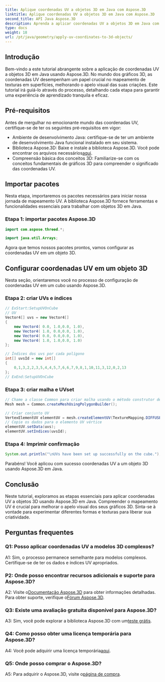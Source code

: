```yaml
---
title: Aplique coordenadas UV a objetos 3D em Java com Aspose.3D
linktitle: Aplique coordenadas UV a objetos 3D em Java com Aspose.3D
second_title: API Java Aspose.3D
description: Aprenda a aplicar coordenadas UV a objetos 3D em Java com Aspose.3D. Eleve seus gráficos com este guia passo a passo.
type: docs
weight: 18
url: /pt/java/geometry/apply-uv-coordinates-to-3d-objects/
---
```

## Introdução

Bem-vindo a este tutorial abrangente sobre a aplicação de coordenadas UV a objetos 3D em Java usando Aspose.3D. No mundo dos gráficos 3D, as coordenadas UV desempenham um papel crucial no mapeamento de texturas em superfícies, melhorando o apelo visual das suas criações. Este tutorial irá guiá-lo através do processo, detalhando cada etapa para garantir uma experiência de aprendizado tranquila e eficaz.

## Pré-requisitos

Antes de mergulhar no emocionante mundo das coordenadas UV, certifique-se de ter os seguintes pré-requisitos em vigor:

- Ambiente de desenvolvimento Java: certifique-se de ter um ambiente de desenvolvimento Java funcional instalado em seu sistema.
-  Biblioteca Aspose.3D: Baixe e instale a biblioteca Aspose.3D. Você pode encontrar os arquivos necessários[aqui](https://releases.aspose.com/3d/java/).
- Compreensão básica dos conceitos 3D: Familiarize-se com os conceitos fundamentais de gráficos 3D para compreender o significado das coordenadas UV.

## Importar pacotes

Nesta etapa, importaremos os pacotes necessários para iniciar nossa jornada de mapeamento UV. A biblioteca Aspose.3D fornece ferramentas e funcionalidades essenciais para trabalhar com objetos 3D em Java.

### Etapa 1: importar pacotes Aspose.3D

```java
import com.aspose.threed.*;

import java.util.Arrays;
```

Agora que temos nossos pacotes prontos, vamos configurar as coordenadas UV em um objeto 3D.

## Configurar coordenadas UV em um objeto 3D

Nesta seção, orientaremos você no processo de configuração de coordenadas UV em um cubo usando Aspose.3D.

### Etapa 2: criar UVs e índices

```java
// ExStart:SetupUVOnCube
// UV
Vector4[] uvs = new Vector4[]
{
    new Vector4( 0.0, 1.0,0.0, 1.0),
    new Vector4( 1.0, 0.0,0.0, 1.0),
    new Vector4( 0.0, 0.0,0.0, 1.0),
    new Vector4( 1.0, 1.0,0.0, 1.0)
};

// Índices dos uvs por cada polígono
int[] uvsId = new int[]
{
    0,1,3,2,2,3,5,4,4,5,7,6,6,7,9,8,1,10,11,3,12,0,2,13
};
// ExEnd:SetupUVOnCube
```

### Etapa 3: criar malha e UVset

```java
// Chame a classe Common para criar malha usando o método construtor de polígono para definir a instância da malha
Mesh mesh = Common.createMeshUsingPolygonBuilder();

// Criar conjunto UV
VertexElementUV elementUV = mesh.createElementUV(TextureMapping.DIFFUSE, MappingMode.POLYGON_VERTEX, ReferenceMode.INDEX_TO_DIRECT);
// Copie os dados para o elemento UV vértice
elementUV.setData(uvs);
elementUV.setIndices(uvsId);
```

### Etapa 4: Imprimir confirmação

```java
System.out.println("\nUVs have been set up successfully on the cube.");
```

Parabéns! Você aplicou com sucesso coordenadas UV a um objeto 3D usando Aspose.3D em Java.

## Conclusão

Neste tutorial, exploramos as etapas essenciais para aplicar coordenadas UV a objetos 3D usando Aspose.3D em Java. Compreender o mapeamento UV é crucial para melhorar o apelo visual dos seus gráficos 3D. Sinta-se à vontade para experimentar diferentes formas e texturas para liberar sua criatividade.

## Perguntas frequentes

### Q1: Posso aplicar coordenadas UV a modelos 3D complexos?

A1: Sim, o processo permanece semelhante para modelos complexos. Certifique-se de ter os dados e índices UV apropriados.

### P2: Onde posso encontrar recursos adicionais e suporte para Aspose.3D?

 A2: Visite o[Documentação Aspose.3D](https://reference.aspose.com/3d/java/) para obter informações detalhadas. Para obter suporte, verifique o[Fórum Aspose.3D](https://forum.aspose.com/c/3d/18).

### Q3: Existe uma avaliação gratuita disponível para Aspose.3D?

 A3: Sim, você pode explorar a biblioteca Aspose.3D com um[teste grátis](https://releases.aspose.com/).

### Q4: Como posso obter uma licença temporária para Aspose.3D?

 A4: Você pode adquirir uma licença temporária[aqui](https://purchase.aspose.com/temporary-license/).

### Q5: Onde posso comprar o Aspose.3D?

 A5: Para adquirir o Aspose.3D, visite o[página de compra](https://purchase.aspose.com/buy).